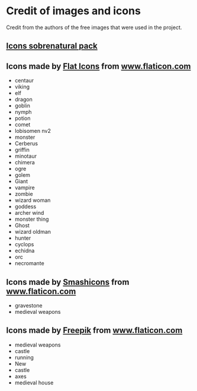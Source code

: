 # Credit of images and icons
Credit from the authors of the free images that were used in the project.

## [Icons sobrenatural pack](https://www.flaticon.com/packs/supernatural)

## Icons made by <a href="https://www.flaticon.com/authors/flat-icons" title="Flat Icons">Flat Icons</a> from <a href="https://www.flaticon.com/" title="Flaticon"> www.flaticon.com</a>

- centaur
- viking
- elf
- dragon
- goblin
- nymph
- potion
- comet
- lobisomen nv2
- monster
- Cerberus
- griffin
- minotaur
- chimera
- ogre
- golem
- Giant
- vampire
- zombie
- wizard woman
- goddess
- archer wind
- monster thing
- Ghost
- wizard oldman
- hunter
- cyclops
- echidna
- orc
- necromante

## Icons made by <a href="https://www.flaticon.com/authors/smashicons" title="Smashicons">Smashicons</a> from <a href="https://www.flaticon.com/" title="Flaticon"> www.flaticon.com</a>

- gravestone
- medieval weapons

## Icons made by <a href="https://www.flaticon.com/authors/freepik" title="Freepik">Freepik</a> from <a href="https://www.flaticon.com/" title="Flaticon"> www.flaticon.com</a>

- medieval weapons
- castle
- running
- New
- castle
- axes
- medieval house